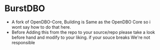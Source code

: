 # BurstDBO

- A fork of OpenDBO-Core, Building is Same as the OpenDBO Core so i wont say how to do that here.
- Before Adding this from the repo to your source/repo please take a look before hand and modify to your liking. if your souce breaks We're not responsible
